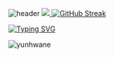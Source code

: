 ![header](https://capsule-render.vercel.app/api?type=waving&color=gradient&height=120&animation=fadeIn&section=footer&text=🚗🚘🚛&fontAlign=70)
<a href="s">
  <img src="https://github-readme-stats.vercel.app/api/top-langs/?username=yunhwane&exclude_repo=dkssud8150.github.io&layout=compact&theme=tokyonight" />
</a>
[![GitHub Streak](https://github-readme-streak-stats.herokuapp.com/?user=yunhwane&theme=tokyonight)](https://git.io/streak-stats)



[![Typing SVG](https://readme-typing-svg.demolab.com?font=Young+Serif&weight=500&size=22&pause=1000&color=1113F7&background=B9FFD400&random=false&width=435&height=80&lines=%F0%9F%90%AF%F0%9F%A4%96%F0%9F%98%80%F0%9F%98%83%F0%9F%98%84%F0%9F%98%81%F0%9F%A5%B5%F0%9F%A4%A2%F0%9F%98%9F)](https://git.io/typing-svg)

<p align="left"> <img src="https://komarev.com/ghpvc/?username=yunhwane&label=Profile%20views&color=0e75b6&style=flat" alt="yunhwane" /> </p>
  
<!--
**yunhwane/yunhwane** is a ✨ _special_ ✨ repository because its `README.md` (this file) appears on your GitHub profile.

Here are some ideas to get you started:


- 🌱 I’m currently learning ...
- 👯 I’m looking to collaborate on ...
- 🤔 I’m looking for help with ...
- 💬 Ask me about ...
- 📫 How to reach me: ...
- 😄 Pronouns: ...
- ⚡ Fun fact: ...
-->





